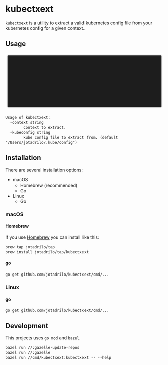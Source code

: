 # kubectxext

`kubectxext` is a utility to extract a valid kubernetes config file from your kubernetes config for a given context.

## Usage

![](img/kubectxext-demo.gif)

```
Usage of kubectxext:
  -context string
    	context to extract.
  -kubeconfig string
    	kube config file to extract from. (default "/Users/jotadrilo/.kube/config")
```

## Installation

There are several installation options:

- macOS
  - Homebrew (recommended)
  - Go
- Linux
  - Go

### macOS

#### Homebrew

If you use [Homebrew](https://brew.sh/) you can install like this:

    brew tap jotadrilo/tap
    brew install jotadrilo/tap/kubectxext

#### go

    go get github.com/jotadrilo/kubectxext/cmd/...

### Linux

#### go

    go get github.com/jotadrilo/kubectxext/cmd/...

## Development

This projects uses `go mod` and `bazel`.

```
bazel run //:gazelle-update-repos
bazel run //:gazelle
bazel run //cmd/kubectxext:kubectxext -- --help
```
